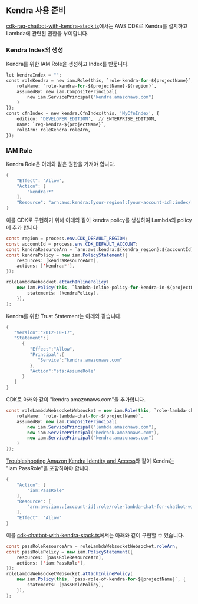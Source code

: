 ## Kendra 사용 준비

[cdk-rag-chatbot-with-kendra-stack.ts](./cdk-rag-chatbot-with-kendra/lib/cdk-rag-chatbot-with-kendra-stack.ts)에서는 AWS CDK로 Kendra를 설치하고 Lambda에 관련된 권한을 부여합니다.

### Kendra Index의 생성

Kendra를 위한 IAM Role을 생성하고 Index를 만듧니다. 

```python
let kendraIndex = "";
const roleKendra = new iam.Role(this, `role-kendra-for-${projectName}`, {
    roleName: `role-kendra-for-${projectName}-${region}`,
    assumedBy: new iam.CompositePrincipal(
        new iam.ServicePrincipal("kendra.amazonaws.com")
    )
});
const cfnIndex = new kendra.CfnIndex(this, 'MyCfnIndex', {
    edition: 'DEVELOPER_EDITION',  // ENTERPRISE_EDITION, 
    name: `reg-kendra-${projectName}`,
    roleArn: roleKendra.roleArn,
});
```

### IAM Role

Kendra Role은 아래와 같은 권한을 가져야 합니다.

```java
{
    "Effect": "Allow",
    "Action": [
        "kendra:*"
    ],
    "Resource": "arn:aws:kendra:[your-region]:[your-account-id]:index/[index-id]"
}
```

이를 CDK로 구현하기 위해 아래와 같이 kendra policy를 생성하여 Lambda의 policy에 추가 합니다

```java
const region = process.env.CDK_DEFAULT_REGION;
const accountId = process.env.CDK_DEFAULT_ACCOUNT;
const kendraResourceArn = `arn:aws:kendra:${kendra_region}:${accountId}:index/${cfnIndex.attrId}`
const kendraPolicy = new iam.PolicyStatement({
    resources: [kendraResourceArn],
    actions: ['kendra:*'],
});

roleLambdaWebsocket.attachInlinePolicy(
    new iam.Policy(this, `lambda-inline-policy-for-kendra-in-${projectName}`, {
        statements: [kendraPolicy],
    }),
);
```

Kendra를 위한 Trust Statement는 아래와 같습니다.

```java
{
   "Version":"2012-10-17",
   "Statement":[
      {
         "Effect":"Allow",
         "Principal":{
            "Service":"kendra.amazonaws.com"
         },
         "Action":"sts:AssumeRole"
      }
   ]
}
```

CDK로 아래와 같이 "kendra.amazonaws.com"을 추가합니다.

```java
const roleLambdaWebsocketWebsocket = new iam.Role(this, `role-lambda-chat-for-${projectName}`, {
    roleName: `role-lambda-chat-for-${projectName}`,
    assumedBy: new iam.CompositePrincipal(
        new iam.ServicePrincipal("lambda.amazonaws.com"),
        new iam.ServicePrincipal("bedrock.amazonaws.com"),
        new iam.ServicePrincipal("kendra.amazonaws.com")
    )
});
```

[Troubleshooting Amazon Kendra Identity and Access](https://docs.aws.amazon.com/kendra/latest/dg/security_iam_troubleshoot.html)와 같이 Kendra는 "iam:PassRole"을 포함하여야 합니다. 

```java
{
    "Action": [
        "iam:PassRole"
    ],
    "Resource": [
        "arn:aws:iam::[account-id]:role/role-lambda-chat-for-chatbot-with-kendra",
    ],
    "Effect": "Allow"
}
```

이를 [cdk-chatbot-with-kendra-stack.ts](./cdk-chatbot-with-kendra/lib/cdk-chatbot-with-kendra-stack.ts)에서는 아래와 같이 구현할 수 있습니다.

```java
const passRoleResourceArn = roleLambdaWebsocketWebsocket.roleArn;
const passRolePolicy = new iam.PolicyStatement({
    resources: [passRoleResourceArn],
    actions: ['iam:PassRole'],
});
roleLambdaWebsocketWebsocket.attachInlinePolicy(
    new iam.Policy(this, `pass-role-of-kendra-for-${projectName}`, {
        statements: [passRolePolicy],
    }),
);
```  
